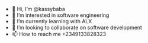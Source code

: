 - 👋 Hi, I’m @kassybaba
- 👀 I’m interested in software engineering 
- 🌱 I’m currently learning with ALX
- 💞️ I’m looking to collaborate on software development 
- 📫 How to reach me +2349133828323

<!---
kassybaba/kassybaba is a ✨ special ✨ repository because its `README.md` (this file) appears on your GitHub profile.
You can click the Preview link to take a look at your changes.
--->
